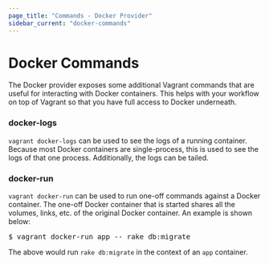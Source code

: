 ```yaml
---
page_title: "Commands - Docker Provider"
sidebar_current: "docker-commands"
---
```


# Docker Commands

The Docker provider exposes some additional Vagrant commands that are
useful for interacting with Docker containers. This helps with your
workflow on top of Vagrant so that you have full access to Docker
underneath.

### docker-logs

`vagrant docker-logs` can be used to see the logs of a running container.
Because most Docker containers are single-process, this is used to see
the logs of that one process. Additionally, the logs can be tailed.

### docker-run

`vagrant docker-run` can be used to run one-off commands against
a Docker container. The one-off Docker container that is started shares
all the volumes, links, etc. of the original Docker container. An
example is shown below:

<pre class="prettyprint">
$ vagrant docker-run app -- rake db:migrate
</pre>

The above would run `rake db:migrate` in the context of an `app` container.
